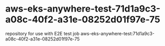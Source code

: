 # aws-eks-anywhere-test-71d1a9c3-a08c-40f2-a31e-08252d01f97e-75
repository for use with E2E test job aws-eks-anywhere-test:71d1a9c3-a08c-40f2-a31e-08252d01f97e-75
